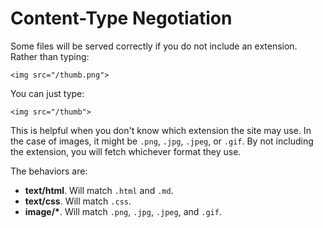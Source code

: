 # Content-Type Negotiation

Some files will be served correctly if you do not include an extension. Rather than typing:

```markup
<img src="/thumb.png">
```

You can just type:

```markup
<img src="/thumb">
```

This is helpful when you don't know which extension the site may use. In the case of images, it might be `.png`, `.jpg`, `.jpeg`, or `.gif`. By not including the extension, you will fetch whichever format they use.

The behaviors are:

* **text/html**. Will match `.html` and `.md`.
* **text/css**. Will match `.css`.
* **image/\***. Will match `.png`, `.jpg`, `.jpeg`, and `.gif`.

